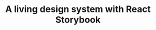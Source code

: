 ---
title: A living design system with React Storybook
type: workshop
year: 2018
language: en
for:
  title:
    React Alicante
  href:
    https://reactalicante.es/
place: Alicante
weight: 2
---